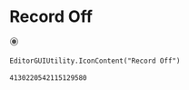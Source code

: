 # Record Off
![](/img/Record%20Off.png)

``` CSharp
EditorGUIUtility.IconContent("Record Off")
```
```
4130220542115129580
```
